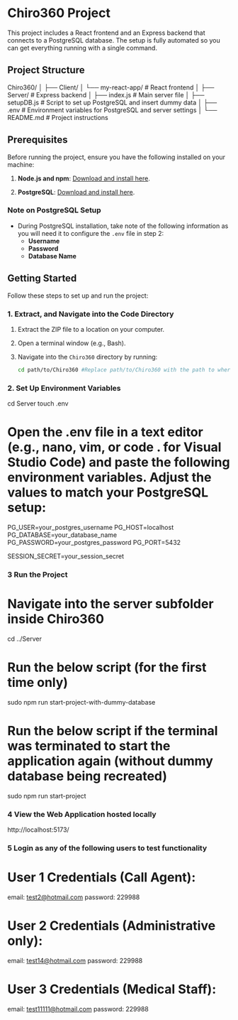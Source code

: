 # Chiro360 Project

This project includes a React frontend and an Express backend that connects to a PostgreSQL database. The setup is fully automated so you can get everything running with a single command.

## Project Structure

Chiro360/ │
├── Client/
│ └── my-react-app/ # React frontend
│
├── Server/ # Express backend
│ ├── index.js # Main server file
│ ├── setupDB.js # Script to set up PostgreSQL and insert dummy data
│ ├── .env # Environment variables for PostgreSQL and server settings
│
└── README.md # Project instructions

## Prerequisites

Before running the project, ensure you have the following installed on your machine:

1. **Node.js and npm**: [Download and install here](https://nodejs.org/).

2. **PostgreSQL**: [Download and install here](https://www.postgresql.org/download/).

### Note on PostgreSQL Setup

- During PostgreSQL installation, take note of the following information as you will need it to configure the `.env` file in step 2:
  - **Username**
  - **Password**
  - **Database Name**

## Getting Started

Follow these steps to set up and run the project:

### 1. Extract, and Navigate into the Code Directory

1. Extract the ZIP file to a location on your computer.
2. Open a terminal window (e.g., Bash).
3. Navigate into the `Chiro360` directory by running:

   ```bash
   cd path/to/Chiro360 #Replace path/to/Chiro360 with the path to where you extracted the ZIP file.
   ```

### 2. Set Up Environment Variables

cd Server
touch .env

# Open the .env file in a text editor (e.g., nano, vim, or code . for Visual Studio Code) and paste the following environment variables. Adjust the values to match your PostgreSQL setup:

PG_USER=your_postgres_username
PG_HOST=localhost
PG_DATABASE=your_database_name
PG_PASSWORD=your_postgres_password
PG_PORT=5432

SESSION_SECRET=your_session_secret

### 3 Run the Project

# Navigate into the server subfolder inside Chiro360

cd ../Server

# Run the below script (for the first time only)

sudo npm run start-project-with-dummy-database

# Run the below script if the terminal was terminated to start the application again (without dummy database being recreated)

sudo npm run start-project

### 4 View the Web Application hosted locally

http://localhost:5173/

### 5 Login as any of the following users to test functionality

# User 1 Credentials (Call Agent):

email: test2@hotmail.com
password: 229988

# User 2 Credentials (Administrative only):

email: test14@hotmail.com
password: 229988

# User 3 Credentials (Medical Staff):

email: test11111@hotmail.com
password: 229988
